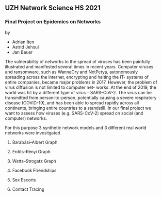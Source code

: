 ## UZH Network Science HS 2021
### Final Project on Epidemics on Networks

by
- Adrian Iten
- Astrid Jehoul
- Jan Bauer

The vulnerability of networks to the spread of viruses has been painfully illustrated and manifested several times in recent years. Computer
viruses and ransomware, such as WannaCry and NotPetya, autonomously spreading across the internet, encrypting and halting the IT-
systems of entire companies, became major problems in 2017. However, the problem of virus diffusion is not limited to computer net-
works. At the end of 2019, the world was hit by a different type of virus - SARS-CoV-2. The virus can be transmitted from person-to-person,
potentially causing a severe respiratory disease (COVID-19), and has been able to spread rapidly across all continents, bringing entire countries to a standstill.
In our final project we want to assess how viruses (e.g. SARS-CoV-2) spread on social (and computer) networks.

For this purpose 3 synthetic network models and 3 different real world networks were invesitgated.

1. Barabási–Albert Graph
2. Erdős–Rényi Graph
3. Watts–Strogatz Graph


5. Facebook Friendships
6. Sex Escorts
7. Contact Tracing
